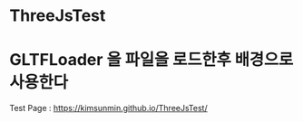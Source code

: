 # ThreeJsTest
# GLTFLoader 을 파일을 로드한후 배경으로 사용한다 

Test Page : https://kimsunmin.github.io/ThreeJsTest/   
 
 
 
 
 
 
 
 
 
 
 
 
 
 
 
 
 
 
 
 
 
